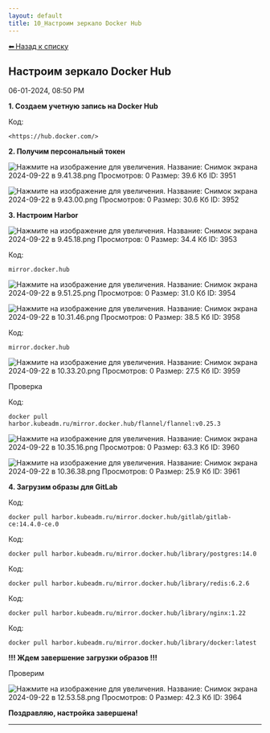 ```yaml
---
layout: default
title: 10_Настроим зеркало Docker Hub
---
```

<a class="back-link" href="index.html">⬅ Назад к списку</a>


##  Настроим зеркало Docker Hub 

06-01-2024, 08:50 PM

  
  
**1\. Создаем учетную запись на Docker Hub**  
  


Код:
    
    
    <https://hub.docker.com/>

**2\. Получим персональный токен**  
  
![Нажмите на изображение для увеличения.  Название:	Снимок экрана 2024-09-22 в 9.41.38.png Просмотров:	0 Размер:	39.6 Кб ID:	3951](images\\img_3951_1726987351.jpg)  
  
![Нажмите на изображение для увеличения.  Название:	Снимок экрана 2024-09-22 в 9.43.00.png Просмотров:	0 Размер:	30.6 Кб ID:	3952](images\\img_3952_1726987420.jpg)  
  
**3\. Настроим Harbor**  
  
![Нажмите на изображение для увеличения.  Название:	Снимок экрана 2024-09-22 в 9.45.18.png Просмотров:	0 Размер:	34.4 Кб ID:	3953](images\\img_3953_1726987667.jpg)  
  
  


Код:
    
    
    mirror.docker.hub

![Нажмите на изображение для увеличения.  Название:	Снимок экрана 2024-09-22 в 9.51.25.png Просмотров:	0 Размер:	31.0 Кб ID:	3954](images\\img_3954_1726987936.jpg)  
  
![Нажмите на изображение для увеличения.  Название:	Снимок экрана 2024-09-22 в 10.31.46.png Просмотров:	0 Размер:	38.5 Кб ID:	3958](images\\img_3958_1726990351.jpg)  
  


Код:
    
    
    mirror.docker.hub

![Нажмите на изображение для увеличения.  Название:	Снимок экрана 2024-09-22 в 10.33.20.png Просмотров:	0 Размер:	27.5 Кб ID:	3959](images\\img_3959_1726990465.jpg)  
  
Проверка  
  


Код:
    
    
    docker pull harbor.kubeadm.ru/mirror.docker.hub/flannel/flannel:v0.25.3

![Нажмите на изображение для увеличения.  Название:	Снимок экрана 2024-09-22 в 10.35.16.png Просмотров:	0 Размер:	63.3 Кб ID:	3960](images\\img_3960_1726990580.jpg)  
  
![Нажмите на изображение для увеличения.  Название:	Снимок экрана 2024-09-22 в 10.36.38.png Просмотров:	0 Размер:	25.9 Кб ID:	3961](images\\img_3961_1726990654.jpg)  
  
**4\. Загрузим образы для GitLab**  
  


Код:
    
    
    docker pull harbor.kubeadm.ru/mirror.docker.hub/gitlab/gitlab-ce:14.4.0-ce.0

Код:
    
    
    docker pull harbor.kubeadm.ru/mirror.docker.hub/library/postgres:14.0

Код:
    
    
    docker pull harbor.kubeadm.ru/mirror.docker.hub/library/redis:6.2.6

Код:
    
    
    docker pull harbor.kubeadm.ru/mirror.docker.hub/library/nginx:1.22

Код:
    
    
    docker pull harbor.kubeadm.ru/mirror.docker.hub/library/docker:latest

**!!! Ждем завершение загрузки образов !!!**  
  
Проверим  
  
![Нажмите на изображение для увеличения.  Название:	Снимок экрана 2024-09-22 в 12.53.58.png Просмотров:	0 Размер:	42.3 Кб ID:	3964](images\\img_3964_1726999327.jpg)  
  
  
**Поздравляю, настройка завершена!**


---

